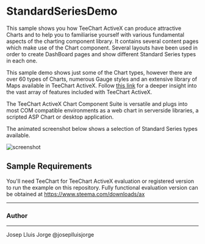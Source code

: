 StandardSeriesDemo
==================

This sample shows you how TeeChart ActiveX can produce attractive Charts and to help you to familiarise yourself with various fundamental aspects of the charting component library.
It contains several content pages which make use of the Chart component. Several layouts have been used in order to create DashBoard pages and show different Standard Series types in each one.

This sample demo shows just some of the Chart types, however there are over 60 types of Charts, numerous Gauge styles and an extensive library of Maps available in TeeChart ActiveX. Follow [this link](https://www.steema.com/product/ax#features) for a deeper insight into the vast array of features included with TeeChart ActiveX.

The TeeChart ActiveX Chart Component Suite is versatile and plugs into most COM compatible environments as a web chart in serverside libraries, a scripted ASP Chart or desktop application.

The animated screenshot below shows a selection of Standard Series types available.

![screenshot](https://github.com/Steema/TeeChart-ActiveX-samples/blob/master/Visual%20Studio%20.NET/StandardSeriesDemo/screenshots/standardSeriesDemo.gif?raw=true "TeeChart ActiveX demo")

## Sample Requirements

You'll need TeeChart for TeeChart ActiveX evaluation or registered version to run the example on this repository. Fully functional evaluation version can be obtained at https://www.steema.com/downloads/ax

---
### Author
------
Josep Lluis Jorge
@joseplluisjorge